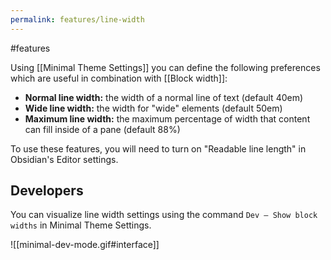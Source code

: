```yaml
---
permalink: features/line-width
---
```

#features 

Using [[Minimal Theme Settings]] you can define the following preferences which are useful in combination with [[Block width]]:

- **Normal line width:** the width of a normal line of text (default 40em)
- **Wide line width:** the width for "wide" elements (default 50em)
- **Maximum line width:** the maximum percentage of width that content can fill inside of a pane (default 88%)

To use these features, you will need to turn on "Readable line length" in Obsidian's Editor settings.

## Developers

You can visualize line width settings using the command `Dev — Show block widths` in Minimal Theme Settings.

![[minimal-dev-mode.gif#interface]]
